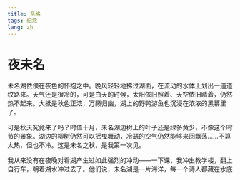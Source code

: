 ```yaml
---
title: 系格
tags: 纪念
lang: zh
---
```


# 夜未名

未名湖依偎在夜色的怀抱之中。晚风轻轻地拂过湖面，在流动的水体上划出一道道纹路来。天气还是很冷的，可是白天的时候，太阳依旧照着、天空依旧晴着，仍然热不起来。大抵是秋色正浓，万籁归幽，湖上的野鸭游鱼也沉浸在浓浓的黑幕里了。

可是秋天究竟来了吗？时值十月，未名湖边树上的叶子还是绿多黄少，不像这个时节的景象。湖边的柳树仍然可以摇曳舞动，冷瑟的空气仍然能够来回飘荡……不算太热，但也不冷。这是未名之秋，是我第一次见。

我从来没有在夜晚对看湖产生过如此强烈的冲动——一下课，我冲出教学楼，翻上自行车，朝着湖水冲过去了。他们说，未名湖是一片海洋，每一个诗人都藏在水底